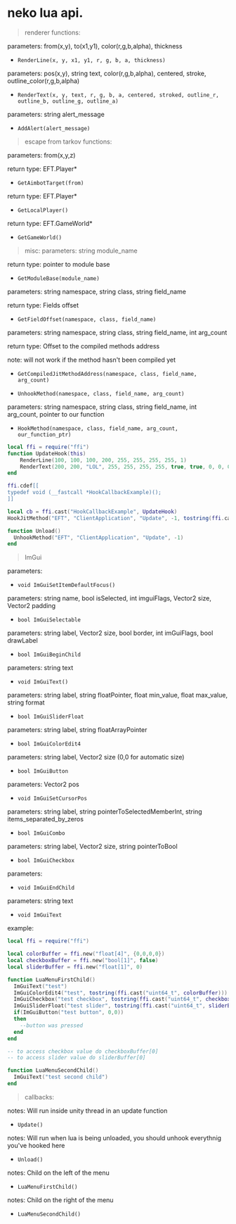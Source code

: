 # neko lua api.
> renderer functions:

parameters: from(x,y), to(x1,y1), color(r,g,b,alpha), thickness
- `RenderLine(x, y, x1, y1, r, g, b, a, thickness)`

parameters: pos(x,y), string text, color(r,g,b,alpha), centered, stroke, outline_color(r,g,b,alpha)
- `RenderText(x, y, text, r, g, b, a, centered, stroked, outline_r, outline_b, outline_g, outline_a)`

parameters: string alert_message
- `AddAlert(alert_message)`

> escape from tarkov functions:

parameters: from(x,y,z)

return type: EFT.Player*
- `GetAimbotTarget(from)`

return type: EFT.Player*
- `GetLocalPlayer()`

return type: EFT.GameWorld*
- `GetGameWorld()`

> misc:
parameters: string module_name

return type: pointer to module base
- `GetModuleBase(module_name)`

parameters: string namespace, string class, string field_name

return type: Fields offset
- `GetFieldOffset(namespace, class, field_name)`

parameters: string namespace, string class, string field_name, int arg_count

return type: Offset to the compiled methods address

note: will not work if the method hasn't been compiled yet
- `GetCompiledJitMethodAddress(namespace, class, field_name, arg_count)`

- `UnhookMethod(namespace, class, field_name, arg_count)`

parameters: string namespace, string class, string field_name, int arg_count, pointer to our function
- `HookMethod(namespace, class, field_name, arg_count, our_function_ptr)`

```lua
local ffi = require("ffi")
function UpdateHook(this)    
    RenderLine(100, 100, 100, 200, 255, 255, 255, 255, 1)
    RenderText(200, 200, "LOL", 255, 255, 255, 255, true, true, 0, 0, 0, 255)
end

ffi.cdef[[
typedef void (__fastcall *HookCallbackExample)();
]]

local cb = ffi.cast("HookCallbackExample", UpdateHook)
HookJitMethod("EFT", "ClientApplication", "Update", -1, tostring(ffi.cast("uint64_t", cb)))

function Unload()
  UnhookMethod("EFT", "ClientApplication", "Update", -1)
end
```

> ImGui

parameters:
- `void ImGuiSetItemDefaultFocus()`

parameters: string name, bool isSelected, int imguiFlags, Vector2 size, Vector2 padding
- `bool ImGuiSelectable`

parameters: string label, Vector2 size, bool border, int imGuiFlags, bool drawLabel
- `bool ImGuiBeginChild`

parameters: string text
- `void ImGuiText()`

parameters: string label, string floatPointer, float min_value, float max_value, string format
- `bool ImGuiSliderFloat`

parameters: string label, string floatArrayPointer
- `bool ImGuiColorEdit4`

parameters: string label, Vector2 size (0,0 for automatic size)
- `bool ImGuiButton`

parameters: Vector2 pos
- `void ImGuiSetCursorPos`

parameters: string label, string pointerToSelectedMemberInt, string items_separated_by_zeros
- `bool ImGuiCombo`

parameters: string label, Vector2 size, string pointerToBool
- `bool ImGuiCheckbox`

parameters:
- `void ImGuiEndChild`

parameters: string text
- `void ImGuiText`

example:
```lua
local ffi = require("ffi")

local colorBuffer = ffi.new("float[4]", {0,0,0,0})
local checkboxBuffer = ffi.new("bool[1]", false)
local sliderBuffer = ffi.new("float[1]", 0)

function LuaMenuFirstChild()
  ImGuiText("test")
  ImGuiColorEdit4("test", tostring(ffi.cast("uint64_t", colorBuffer)))
  ImGuiCheckbox("test checkbox", tostring(ffi.cast("uint64_t", checkboxBuffer)))
  ImGuiSliderFloat("test slider", tostring(ffi.cast("uint64_t", sliderBuffer)), 0, 24, "%.2f" )
  if(ImGuiButton("test button", 0,0))
  then
    --button was pressed
  end
end

-- to access checkbox value do checkboxBuffer[0]
-- to access slider value do sliderBuffer[0]

function LuaMenuSecondChild()
  ImGuiText("test second child")
end
```

> callbacks:

notes: Will run inside unity thread in an update function
- `Update()`

notes: Will run when lua is being unloaded, you should unhook everythnig you've hooked here
- `Unload()`

notes: Child on the left of the menu
- `LuaMenuFirstChild()`

notes: Child on the right of the menu
- `LuaMenuSecondChild()`
